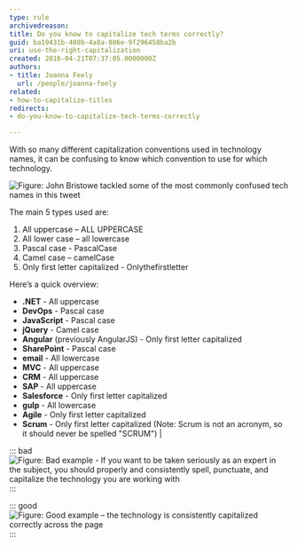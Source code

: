 ```yaml
---
type: rule
archivedreason: 
title: Do you know to capitalize tech terms correctly?
guid: ba19431b-408b-4a8a-806e-9f296458ba2b
uri: use-the-right-capitalization
created: 2016-04-21T07:37:05.0000000Z
authors:
- title: Joanna Feely
  url: /people/joanna-feely
related:
- how-to-capitalize-titles
redirects:
- do-you-know-to-capitalize-tech-terms-correctly

---
```


With so many different capitalization conventions used in technology names, it can be confusing to know which convention to use for which technology.

<!--endintro-->

![Figure: John Bristowe tackled some of the most commonly confused tech names in this tweet](john-bristow-tweet.jpg)  

The main 5 types used are:

1. All uppercase – ALL UPPERCASE
2. All lower case – all lowercase
3. Pascal case - PascalCase 
4. Camel case – camelCase
5. Only first letter capitalized - Onlythefirstletter 

Here’s a quick overview:

- **.NET** - All uppercase
- **DevOps** - Pascal case
- **JavaScript** - Pascal case
- **jQuery** - Camel case
- **Angular** (previously AngularJS) - Only first letter capitalized
- **SharePoint** - Pascal case
- **email** - All lowercase
- **MVC** - All uppercase
- **CRM** - All uppercase
- **SAP** - All uppercase
- **Salesforce** - Only first letter capitalized
- **gulp** - All lowercase 
- **Agile** - Only first letter capitalized
- **Scrum** - Only first letter capitalized
  (Note: Scrum is not an acronym, so it should never be spelled "SCRUM") |


::: bad  
![Figure: Bad example - If you want to be taken seriously as an expert in the subject, you should properly and consistently spell, punctuate, and capitalize the technology you are working with](bad-example-incorrect-capitalization.jpg)  
:::

::: good  
![Figure: Good example – the technology is consistently capitalized correctly across the page](good-example-correctly-capitalized.jpg)  
:::
